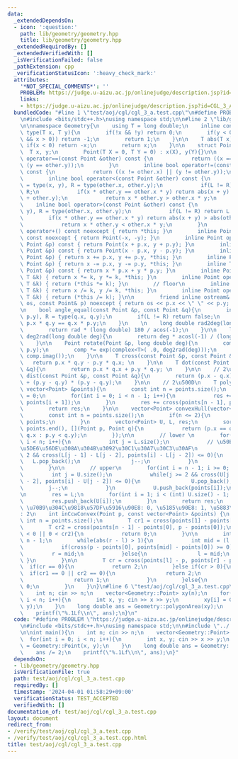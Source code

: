 ```yaml
---
data:
  _extendedDependsOn:
  - icon: ':question:'
    path: lib/geometry/geometry.hpp
    title: lib/geometry/geometry.hpp
  _extendedRequiredBy: []
  _extendedVerifiedWith: []
  _isVerificationFailed: false
  _pathExtension: cpp
  _verificationStatusIcon: ':heavy_check_mark:'
  attributes:
    '*NOT_SPECIAL_COMMENTS*': ''
    PROBLEM: https://judge.u-aizu.ac.jp/onlinejudge/description.jsp?id=CGL_3_A
    links:
    - https://judge.u-aizu.ac.jp/onlinejudge/description.jsp?id=CGL_3_A
  bundledCode: "#line 1 \"test/aoj/cgl/cgl_3_a.test.cpp\"\n#define PROBLEM \"https://judge.u-aizu.ac.jp/onlinejudge/description.jsp?id=CGL_3_A\"\
    \n#include <bits/stdc++.h>\nusing namespace std;\n\n#line 2 \"lib/geometry/geometry.hpp\"\
    \n\nnamespace Geometry{\n    using T = long double;\n    inline constexpr int\
    \ type(T x, T y){\n        if(!x && !y) return 0;\n        if(y < 0 || (y == 0\
    \ && x > 0)) return -1;\n        return 1;\n    }\n\n    T abs(T x){\n       \
    \ if(x < 0) return -x;\n        return x;\n    }\n\n    struct Point{\n      \
    \  T x, y;\n        Point(T X = 0, T Y = 0) : x(X), y(Y){}\n\n        inline bool\
    \ operator==(const Point &other) const {\n            return ((x == other.x) &&\
    \ (y == other.y));\n        }\n        inline bool operator!=(const Point &other)\
    \ const {\n            return ((x != other.x) || (y != other.y));\n        }\n\
    \        inline bool operator<(const Point &other) const {\n            int L\
    \ = type(x, y), R = type(other.x, other.y);\n            if(L != R) return L <\
    \ R;\n            if(x * other.y == other.x * y) return abs(x + y) < abs(other.x\
    \ + other.y);\n            return x * other.y > other.x * y;\n        }\n    \
    \    inline bool operator>(const Point &other) const {\n            int L = type(x,\
    \ y), R = type(other.x, other.y);\n            if(L != R) return L > R;\n    \
    \        if(x * other.y == other.x * y) return abs(x + y) > abs(other.x + other.y);\n\
    \            return x * other.y < other.x * y;\n        }\n        inline Point\
    \ operator+() const noexcept { return *this; }\n        inline Point operator-()\
    \ const noexcept { return Point(-x, -y); }\n        inline Point operator+(const\
    \ Point &p) const { return Point(x + p.x, y + p.y); }\n        inline Point operator-(const\
    \ Point &p) const { return Point(x - p.x, y - p.y); }\n        inline Point &operator+=(const\
    \ Point &p) { return x += p.x, y += p.y, *this; }\n        inline Point &operator-=(const\
    \ Point &p) { return x -= p.x, y -= p.y, *this; }\n        inline T operator*(const\
    \ Point &p) const { return x * p.x + y * p.y; }\n        inline Point &operator*=(const\
    \ T &k) { return x *= k, y *= k, *this; }\n        inline Point operator*(const\
    \ T &k) { return (*this *= k); }\n        // floor\n        inline Point &operator/=(const\
    \ T &k) { return x /= k, y /= k, *this; }\n        inline Point operator/(const\
    \ T &k) { return (*this /= k); }\n\n        friend inline ostream& operator<<(ostream&\
    \ os, const Point& p) noexcept { return os << p.x << \" \" << p.y; }\n    };\n\
    \n    bool angle_equal(const Point &p, const Point &q){\n        int L = type(p.x,\
    \ p.y), R = type(q.x, q.y);\n        if(L != R) return false;\n        return\
    \ p.x * q.y == q.x * p.y;\n    }\n    \n    long double rad2deg(long double rad){\n\
    \        return rad * (long double) 180 / acos(-1);\n    }\n\n    long double\
    \ deg2rad(long double deg){\n        return deg * acosl(-1) / (long double) 180;\n\
    \    }\n\n    Point rotate(Point &p, long double deg){\n        complex<T> comp(p.x,\
    \ p.y);\n        comp *= exp(complex<T>( .0, deg2rad(deg)));\n        return Point(comp.real(),\
    \ comp.imag());\n    }\n\n    T cross(const Point &p, const Point &q){\n     \
    \   return p.x * q.y - p.y * q.x; \n    }\n\n    T dot(const Point &p, const Point\
    \ &q){\n        return p.x * q.x + p.y * q.y; \n    }\n\n    // 2\u4E57\n    T\
    \ dist(const Point &p, const Point &q){\n        return (p.x - q.x) * (p.x - q.x)\
    \ + (p.y - q.y) * (p.y - q.y);\n    }\n\n    // 2\u500D\n    T polygonArea(const\
    \ vector<Point> &points){\n        const int n = points.size();\n        T res\
    \ = 0;\n        for(int i = 0; i < n - 1; i++){\n            res += cross(points[i],\
    \ points[i + 1]);\n        }\n        res += cross(points[n - 1], points[0]);\n\
    \        return res;\n    }\n\n    vector<Point> convexHull(vector<Point> points){\n\
    \        const int n = points.size();\n        if(n <= 2){\n            return\
    \ points;\n        }\n        vector<Point> U, L, res;\n        sort(points.begin(),\
    \ points.end(), [](Point p, Point q){\n            return (p.x == q.x ? p.x <\
    \ q.x : p.y < q.y);\n        });\n\n        // lower \n        for(int i = 0;\
    \ i < n; i++){\n            int j = L.size();\n            // \u50BE\u304D\u3067\
    \u5DE6\u56DE\u308A\u304B\u3092\u30C1\u30A7\u30C3\u30AF\n            while(j >=\
    \ 2 && cross(L[j - 1] - L[j - 2], points[i] - L[j - 2]) <= 0){\n             \
    \   L.pop_back();\n                j--;\n            }\n            L.push_back(points[i]);\n\
    \        }\n\n        // upper\n        for(int i = n - 1; i >= 0; i--){\n   \
    \         int j = U.size();\n            while(j >= 2 && cross(U[j - 1] - U[j\
    \ - 2], points[i] - U[j - 2]) <= 0){\n                U.pop_back();\n        \
    \        j--;\n            }\n            U.push_back(points[i]);\n        }\n\
    \n        res = L;\n        for(int i = 1; i < (int) U.size() - 1; i++){\n   \
    \         res.push_back(U[i]);\n        }\n        return res;\n    }\n\n    //\
    \ \u70B9\u304C\u9818\u57DF\u5916\u90E8: 0, \u5185\u90E8: 1, \u5883\u754C\u4E0A\
    : 2\n    int inCcwConvex(Point p, const vector<Point> &points) {\n        const\
    \ int n = points.size();\n        T cr1 = cross(points[1] - points[0], p - points[0]);\n\
    \        T cr2 = cross(points[n - 1] - points[0], p - points[0]);\n        if(cr1\
    \ < 0 || 0 < cr2){\n            return 0;\n        }\n\n        int l = 1, r =\
    \ n - 1;\n        while(abs(r - l) > 1){\n            int mid = (l + r) / 2;\n\
    \            if(cross(p - points[0], points[mid] - points[0]) >= 0){\n       \
    \         r = mid;\n            }else{\n                l = mid;\n           \
    \ }\n        }\n\n        T cr = cross(points[l] - p, points[r] - p);\n      \
    \  if(cr == 0){\n            return 2;\n        }else if(cr > 0){\n          \
    \  if(cr1 == 0 || cr2 == 0){\n                return 2;\n            }else{\n\
    \                return 1;\n            }\n        }else{\n            return\
    \ 0;\n        }\n    }\n}\n#line 6 \"test/aoj/cgl/cgl_3_a.test.cpp\"\n\nint main(){\n\
    \    int n; cin >> n;\n    vector<Geometry::Point> xy(n);\n    for(int i = 0;\
    \ i < n; i++){\n        int x, y; cin >> x >> y;\n        xy[i] = Geometry::Point(x,\
    \ y);\n    }\n    long double ans = Geometry::polygonArea(xy);\n    ans /= 2;\n\
    \    printf(\"%.1Lf\\n\", ans);\n}\n"
  code: "#define PROBLEM \"https://judge.u-aizu.ac.jp/onlinejudge/description.jsp?id=CGL_3_A\"\
    \n#include <bits/stdc++.h>\nusing namespace std;\n\n#include \"../../../lib/geometry/geometry.hpp\"\
    \n\nint main(){\n    int n; cin >> n;\n    vector<Geometry::Point> xy(n);\n  \
    \  for(int i = 0; i < n; i++){\n        int x, y; cin >> x >> y;\n        xy[i]\
    \ = Geometry::Point(x, y);\n    }\n    long double ans = Geometry::polygonArea(xy);\n\
    \    ans /= 2;\n    printf(\"%.1Lf\\n\", ans);\n}"
  dependsOn:
  - lib/geometry/geometry.hpp
  isVerificationFile: true
  path: test/aoj/cgl/cgl_3_a.test.cpp
  requiredBy: []
  timestamp: '2024-04-01 01:58:29+09:00'
  verificationStatus: TEST_ACCEPTED
  verifiedWith: []
documentation_of: test/aoj/cgl/cgl_3_a.test.cpp
layout: document
redirect_from:
- /verify/test/aoj/cgl/cgl_3_a.test.cpp
- /verify/test/aoj/cgl/cgl_3_a.test.cpp.html
title: test/aoj/cgl/cgl_3_a.test.cpp
---
```

